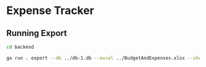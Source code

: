 # Expense Tracker

## Running Export

```bash
cd backend
```

```bash
go run . export --db ../db-1.db --excel ../BudgetAndExpenses.xlsx --sheet Expenses
```